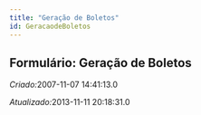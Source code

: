 ```yaml
---
title: "Geração de Boletos"
id: GeracaodeBoletos
---
```

<div id="d109016e1" class="section chapter">

<div class="titlepage">

<div>

<div>

## Formulário: Geração de Boletos

</div>

</div>

</div>

<span class="emphasis"> *Criado:*</span>2007-11-07 14:41:13.0

<span class="emphasis">*Atualizado:*</span>2013-11-11 20:18:31.0

</div>
